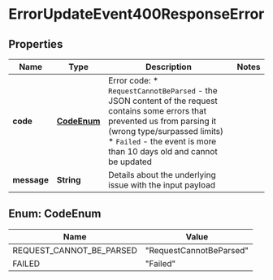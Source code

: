 

# ErrorUpdateEvent400ResponseError


## Properties

| Name | Type | Description | Notes |
|------------ | ------------- | ------------- | -------------|
|**code** | [**CodeEnum**](#CodeEnum) | Error code: * `RequestCannotBeParsed` - the JSON content of the request contains some errors that prevented us from parsing it (wrong type/surpassed limits) * `Failed` - the event is more than 10 days old and cannot be updated  |  |
|**message** | **String** | Details about the underlying issue with the input payload |  |


## Enum: CodeEnum

| Name | Value |
|---- | ----- |
| REQUEST_CANNOT_BE_PARSED | &quot;RequestCannotBeParsed&quot; |
| FAILED | &quot;Failed&quot; |



